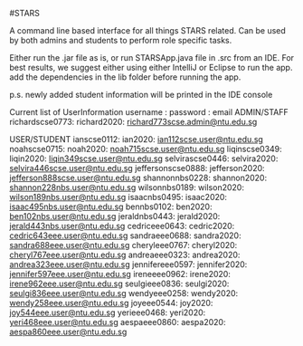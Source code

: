 #STARS

A command line based interface for all things STARS related. Can be used by both admins and students to perform role specific tasks.


Either run the .jar file as is, or run STARSApp.java file in .src from an IDE. 
For best results, we suggest either using either IntelliJ or Eclipse to run the app.
add the dependencies in the lib folder before running the app.

p.s. newly added student information will be printed in the IDE console

Current list of UserInformation
username : password : email
ADMIN/STAFF
richardscse0773: richard2020: richard773scse.admin@ntu.edu.sg

USER/STUDENT
ianscse0112: ian2020: ian112scse.user@ntu.edu.sg
noahscse0715: noah2020: noah715scse.user@ntu.edu.sg
liqinscse0349: liqin2020: liqin349scse.user@ntu.edu.sg
selvirascse0446: selvira2020: selvira446scse.user@ntu.edu.sg
jeffersonscse0888: jefferson2020: jefferson888scse.user@ntu.edu.sg
shannonnbs0228: shannon2020: shannon228nbs.user@ntu.edu.sg
wilsonnbs0189: wilson2020: wilson189nbs.user@ntu.edu.sg
isaacnbs0495: isaac2020: isaac495nbs.user@ntu.edu.sg
bennbs0102: ben2020: ben102nbs.user@ntu.edu.sg
jeraldnbs0443: jerald2020: jerald443nbs.user@ntu.edu.sg
cedriceee0643: cedric2020: cedric643eee.user@ntu.edu.sg
sandraeee0688: sandra2020: sandra688eee.user@ntu.edu.sg
cheryleee0767: cheryl2020: cheryl767eee.user@ntu.edu.sg
andreaeee0323: andrea2020: andrea323eee.user@ntu.edu.sg
jennifereee0597: jennifer2020: jennifer597eee.user@ntu.edu.sg
ireneeee0962: irene2020: irene962eee.user@ntu.edu.sg
seulgieee0836: seulgi2020: seulgi836eee.user@ntu.edu.sg
wendyeee0258: wendy2020: wendy258eee.user@ntu.edu.sg
joyeee0544: joy2020: joy544eee.user@ntu.edu.sg
yerieee0468: yeri2020: yeri468eee.user@ntu.edu.sg
aespaeee0860: aespa2020: aespa860eee.user@ntu.edu.sg



